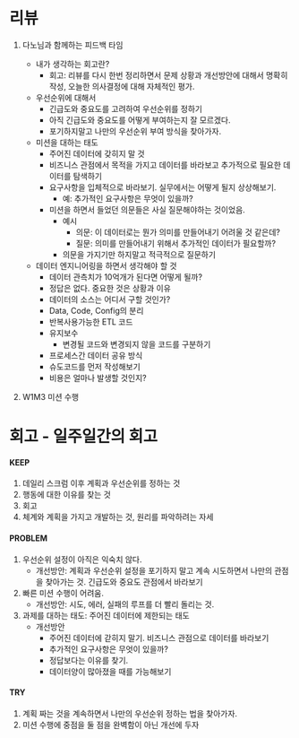 # 리뷰
1. 다노님과 함께하는 피드백 타임
    - 내가 생각하는 회고란?
        - 회고: 리뷰를 다시 한번 정리하면서 문제 상황과 개선방안에 대해서 명확히 작성, 오늘한 의사결정에 대해 자체적인 평가.
    - 우선순위에 대해서
        - 긴급도와 중요도를 고려하여 우선순위를 정하기
        - 아직 긴급도와 중요도를 어떻게 부여하는지 잘 모르겠다.
        - 포기하지말고 나만의 우선순위 부여 방식을 찾아가자.
    - 미션을 대하는 태도
        - 주어진 데이터에 갖히지 말 것
        - 비즈니스 관점에서 목적을 가지고 데이터를 바라보고 추가적으로 필요한 데이터를 탐색하기
        - 요구사항을 입체적으로 바라보기. 실무에서는 어떻게 될지 상상해보기.
            - 예: 추가적인 요구사항은 무엇이 있을까?
        - 미션을 하면서 들었던 의문들은 사실 질문해야하는 것이었음.
            - 예시
                - 의문: 이 데이터로는 뭔가 의미를 만들어내기 어려울 것 같은데?
                - 질문: 의미를 만들어내기 위해서 추가적인 데이터가 필요할까?
            - 의문을 가지기만 하지말고 적극적으로 질문하기
    - 데이터 엔지니어링을 하면서 생각해야 할 것
        - 데이터 관측치가 10억개가 된다면 어떻게 될까?
        - 정답은 없다. 중요한 것은 상황과 이유
        - 데이터의 소스는 어디서 구할 것인가?
        - Data, Code, Config의 분리
        - 반복사용가능한 ETL 코드
        - 유지보수
            - 변경될 코드와 변경되지 않을 코드를 구분하기
        - 프로세스간 데이터 공유 방식
        - 슈도코드를 먼저 작성해보기
        - 비용은 얼마나 발생할 것인지?

2. W1M3 미션 수행


# 회고 - **일주일간의 회고**
#### KEEP
1. 데일리 스크럼 이후 계획과 우선순위를 정하는 것
2. 행동에 대한 이유를 찾는 것
3. 회고
4. 체계와 계획을 가지고 개발하는 것, 원리를 파악하려는 자세

#### PROBLEM
1. 우선순위 설정이 아직은 익숙치 않다. 
    - 개선방안: 계획과 우선순위 설정을 포기하지 말고 계속 시도하면서 나만의 관점을 찾아가는 것. 긴급도와 중요도 관점에서 바라보기
2. 빠른 미션 수행이 어려움. 
    - 개선방안: 시도, 에러, 실패의 루프를 더 빨리 돌리는 것.
3. 과제를 대하는 태도: 주어진 데이터에 제한되는 태도
    - 개선방안
        - 주어진 데이터에 갇히지 말기. 비즈니스 관점으로 데이터를 바라보기
        - 추가적인 요구사항은 무엇이 있을까?
        - 정답보다는 이유를 찾기.
        - 데이터양이 많아졌을 때를 가능해보기

#### TRY
1. 계획 짜는 것을 계속하면서 나만의 우선순위 정하는 법을 찾아가자.
2. 미션 수행에 중점을 둘 점을 완벽함이 아닌 개선에 두자
